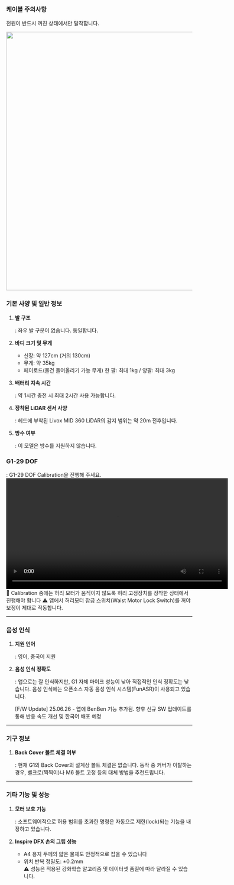 ### 케이블 주의사항
전원이 반드시 꺼진 상태에서만 탈착합니다.  

<img src="/YMO-support/images/g1_cable.png" width="700" height="auto">

### 기본 사양 및 일반 정보
1. **발 구조**  

    : 좌우 발 구분이 없습니다. 동일합니다.

2. **바디 크기 및 무게**
    - 신장: 약 127cm (거의 130cm)
    - 무게: 약 35kg
    - 페이로드(물건 들어올리기 가능 무게) 한 팔: 최대 1kg / 양팔: 최대 3kg

3. **배터리 지속 시간**  

    : 약 1시간 충전 시 최대 2시간 사용 가능합니다.

4. **장착된 LiDAR 센서 사양**  

    : 헤드에 부착된 Livox MID 360 LiDAR의 감지 범위는 약 20m 전후입니다.

5. **방수 여부**  

    : 이 모델은 방수를 지원하지 않습니다.

### G1-29 DOF
: G1-29 DOF Calibration을 진행해 주세요.  
<video width="600" controls>
  <source src="https://www.unitree.com/images/79d7c4a04e484ae8a3ff3a6e378f02fe.mp4" type="video/mp4">
</video>
🚨 Calibration 중에는 허리 모터가 움직이지 않도록 허리 고정장치를 장착한 상태에서 진행해야 합니다
⚠️ 앱에서 허리모터 잠금 스위치(Waist Motor Lock Switch)를 꺼야 보정이 제대로 작동합니다. 

---

### 음성 인식
1. **지원 언어**  

    : 영어, 중국어 지원

2. **음성 인식 정확도**  
    
    : 앱으로는 잘 인식하지만, G1 자체 마이크 성능이 낮아 직접적인 인식 정확도는 낮습니다. 음성 인식에는 오픈소스 자동 음성 인식 시스템(FunASR)이 사용되고 있습니다. 

    [F/W Update] 25.06.26 - 앱에 BenBen 기능 추가됨. 향후 신규 SW 업데이트를 통해 반응 속도 개선 및 한국어 배포 예정

---

### 기구 정보
1. **Back Cover 볼트 체결 여부**  

    : 현재 G1의 Back Cover의 설계상 볼트 체결은 없습니다. 동작 중 커버가 이탈하는 경우, 벨크로(찍찍이)나 M6 볼트 고정 등의 대체 방법을 추천드립니다. 

---

### 기타 기능 및 성능
1. **모터 보호 기능**  

    : 소프트웨어적으로 허용 범위를 초과한 명령은 자동으로 제한(lock)되는 기능을 내장하고 있습니다.

2. **Inspire DFX 손의 그립 성능**
    - A4 용지 두께의 얇은 물체도 안정적으로 잡을 수 있습니다
    - 위치 반복 정밀도: ±0.2mm  
    ⚠️ 성능은 적용된 강화학습 알고리즘 및 데이터셋 품질에 따라 달라질 수 있습니다.